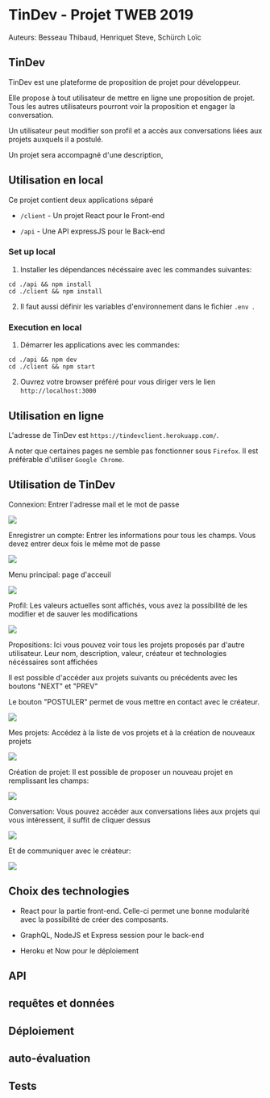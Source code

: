 # TinDev - Projet TWEB 2019

Auteurs: Besseau Thibaud, Henriquet Steve, Schürch Loïc

## TinDev

TinDev est une plateforme de proposition de projet pour développeur.

Elle propose à tout utilisateur de mettre en ligne une proposition de projet. Tous les autres utilisateurs pourront voir la proposition et engager la conversation.

Un utilisateur peut modifier son profil et a accès aux conversations liées aux projets auxquels il a postulé.

Un projet sera accompagné d'une description,

## Utilisation en local

Ce projet contient deux applications séparé

- `/client` - Un projet React pour le Front-end

- `/api` - Une API expressJS pour le Back-end


### Set up local

1. Installer les dépendances nécéssaire avec les commandes suivantes:

  ```
cd ./api && npm install
cd ./client && npm install
```

2. Il faut aussi définir les variables d'environnement dans le fichier `.env `.

### Execution en local

1. Démarrer les applications avec les commandes:

  ```
cd ./api && npm dev
cd ./client && npm start
```

2. Ouvrez votre browser préféré pour vous diriger vers le lien `http://localhost:3000`


## Utilisation en ligne

L'adresse de TinDev est `https://tindevclient.herokuapp.com/`.

A noter que certaines pages ne semble pas fonctionner sous `Firefox`. Il est préférable d'utiliser `Google Chrome`.

## Utilisation de TinDev

Connexion: Entrer l'adresse mail et le mot de passe

![](screenshots/Capture00.PNG)

Enregistrer un compte: Entrer les informations pour tous les champs. Vous devez entrer deux fois le même mot de passe

![](screenshots/Capture01.PNG)

Menu principal: page d'acceuil

![](screenshots/Capture03.PNG)

Profil: Les valeurs actuelles sont affichés, vous avez la possibilité de les modifier et de sauver les modifications

![](screenshots/Capture02.PNG)

Propositions: Ici vous pouvez voir tous les projets proposés par d'autre utilisateur. Leur nom, description, valeur, créateur et technologies nécéssaires sont affichées

Il est possible d'accéder aux projets suivants ou précédents avec les boutons "NEXT" et "PREV"

Le bouton "POSTULER" permet de vous mettre en contact avec le créateur.

![](screenshots/Capture04.PNG)

Mes projets: Accédez à la liste de vos projets et à la création de nouveaux projets

![](screenshots/Capture05.PNG)

Création de projet: Il est possible de proposer un nouveau projet en remplissant les champs:

![](screenshots/Capture06.PNG)

Conversation: Vous pouvez accéder aux conversations liées aux projets qui vous intéressent, il suffit de cliquer dessus

![](screenshots/Capture07.PNG)

Et de communiquer avec le créateur:

![](screenshots/Capture08.PNG)

## Choix des technologies

* React pour la partie front-end. Celle-ci permet une bonne modularité avec la possibilité de créer des composants.

* GraphQL, NodeJS et Express session pour le back-end

* Heroku et Now pour le déploiement


## API

## requêtes et données

## Déploiement

## auto-évaluation

## Tests
